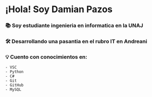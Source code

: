 # ¡Hola! Soy Damian Pazos
### 📚  Soy estudiante ingenieria en informatica en la UNAJ
### 🛠️  Desarrollando una pasantia en el rubro IT en Andreani
### 💡   Cuento con conocimientos en:
    - VSC
    - Python
    - C#
    - Git
    - GitHub
    - MySQL

    




<!---
DamianPazos/DamianPazos is a ✨ special ✨ repository because its `README.md` (this file) appears on your GitHub profile.
You can click the Preview link to take a look at your changes.
--->

